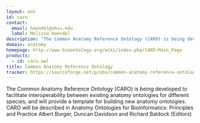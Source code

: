 ```yaml
---
layout: ont
id: caro
contact: 
  email: haendel@ohsu.edu
  label: Melissa Haendel
description: "The Common Anatomy Reference Ontology (CARO) is being developed to facilitate interoperability between existing anatomy ontologies for different species, and will provide a template for building new anatomy ontologies. CARO will be described in Anatomy Ontologies for Bioinformatics: Principles and Practice Albert Burger, Duncan Davidson and Richard Baldock (Editors)"
domain: anatomy
homepage: http://www.bioontology.org/wiki/index.php/CARO:Main_Page
products: 
  - id: caro.owl
title: Common Anatomy Reference Ontology
tracker: https://sourceforge.net/p/obo/common-anatomy-reference-ontology-caro-requests/
---
```


The Common Anatomy Reference Ontology (CARO) is being developed to facilitate interoperability between existing anatomy ontologies for different species, and will provide a template for building new anatomy ontologies. CARO will be described in Anatomy Ontologies for Bioinformatics: Principles and Practice Albert Burger, Duncan Davidson and Richard Baldock (Editors)